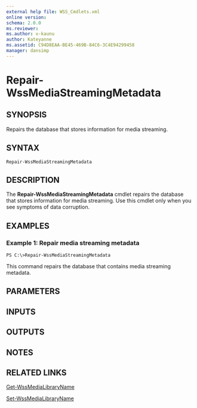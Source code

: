 ```yaml
---
external help file: WSS_Cmdlets.xml
online version: 
schema: 2.0.0
ms.reviewer:
ms.author: v-kaunu
author: Kateyanne
ms.assetid: C94D8EAA-BE45-469B-84C6-3C4E94299458
manager: dansimp
---
```


# Repair-WssMediaStreamingMetadata

## SYNOPSIS
Repairs the database that stores information for media streaming.

## SYNTAX

```
Repair-WssMediaStreamingMetadata
```

## DESCRIPTION
The **Repair-WssMediaStreamingMetadata** cmdlet repairs the database that stores information for media streaming.
Use this cmdlet only when you see symptoms of data corruption.

## EXAMPLES

### Example 1: Repair media streaming metadata
```
PS C:\>Repair-WssMediaStreamingMetadata
```

This command repairs the database that contains media streaming metadata.

## PARAMETERS

## INPUTS

## OUTPUTS

## NOTES

## RELATED LINKS

[Get-WssMediaLibraryName](./Get-WssMediaLibraryName.md)

[Set-WssMediaLibraryName](./Set-WssMediaLibraryName.md)

